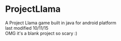 # ProjectLlama
A Project Llama game built in java for android platform<br />
last modified 10/11/15<br />
OMG it's a blank project so scary :)<br />
